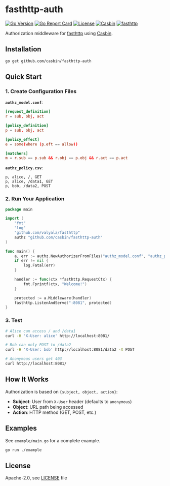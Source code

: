 # fasthttp-auth

[![Go Version](https://img.shields.io/github/go-mod/go-version/casbin/fasthttp-auth)](https://go.dev/)
[![Go Report Card](https://goreportcard.com/badge/github.com/casbin/fasthttp-auth)](https://goreportcard.com/report/github.com/casbin/fasthttp-auth)
[![License](https://img.shields.io/github/license/casbin/fasthttp-auth)](https://github.com/casbin/fasthttp-auth/blob/master/LICENSE)
[![Casbin](https://img.shields.io/badge/Casbin-v2.120.0-blue.svg)](https://github.com/casbin/casbin)
[![fasthttp](https://img.shields.io/badge/fasthttp-v1.65.0-green.svg)](https://github.com/valyala/fasthttp)

Authorization middleware for [fasthttp](https://github.com/valyala/fasthttp) using [Casbin](https://github.com/casbin/casbin).

## Installation

```bash
go get github.com/casbin/fasthttp-auth
```

## Quick Start


### 1. Create Configuration Files


**`authz_model.conf`**:
```conf
[request_definition]
r = sub, obj, act

[policy_definition]
p = sub, obj, act

[policy_effect]
e = some(where (p.eft == allow))

[matchers]
m = r.sub == p.sub && r.obj == p.obj && r.act == p.act
```

**`authz_policy.csv`**:
```csv
p, alice, /, GET
p, alice, /data1, GET
p, bob, /data2, POST
```


### 2. Run Your Application


```go
package main

import (
    "fmt"
    "log"
    "github.com/valyala/fasthttp"
    authz "github.com/casbin/fasthttp-auth"
)

func main() {
    a, err := authz.NewAuthorizerFromFiles("authz_model.conf", "authz_policy.csv")
    if err != nil {
        log.Fatal(err)
    }

    handler := func(ctx *fasthttp.RequestCtx) {
        fmt.Fprintf(ctx, "Welcome!")
    }

    protected := a.Middleware(handler)
    fasthttp.ListenAndServe(":8081", protected)
}
```

### 3. Test

```bash
# Alice can access / and /data1
curl -H 'X-User: alice' http://localhost:8081/

# Bob can only POST to /data2  
curl -H 'X-User: bob' http://localhost:8081/data2 -X POST

# Anonymous users get 403
curl http://localhost:8081/
```

## How It Works

Authorization is based on `{subject, object, action}`:
- **Subject**: User from `X-User` header (defaults to `anonymous`)
- **Object**: URL path being accessed
- **Action**: HTTP method (GET, POST, etc.)

## Examples

See `example/main.go` for a complete example.

```bash
go run ./example
```

## License

Apache-2.0, see [LICENSE](LICENSE) file
